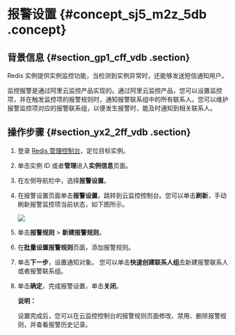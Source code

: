 # 报警设置 {#concept_sj5_m2z_5db .concept}

## 背景信息 {#section_gp1_cff_vdb .section}

Redis 实例提供实例监控功能，当检测到实例异常时，还能够发送短信通知用户。

监控报警是通过阿里云监控产品实现的。通过阿里云监控产品，您可以设置监控项，并在触发监控项的报警规则时，通知报警联系组中的所有联系人。您可以维护报警监控项对应的报警联系组，以便发生报警时，能及时通知到相关联系人。

## 操作步骤 {#section_yx2_2ff_vdb .section}

1.  登录 [Redis 管理控制台](https://kvstore.console.aliyun.com/)，定位目标实例。
2.  单击实例 ID 或者**管理**进入**实例信息**页面。
3.  在左侧导航栏中，选择**报警设置**。
4.  在报警设置页面单击**报警设置**，跳转到云监控控制台。您可以单击**刷新**，手动刷新报警监控项当前状态，如下图所示。

    ![](http://static-aliyun-doc.oss-cn-hangzhou.aliyuncs.com/assets/img/3150/1796_zh-CN.png)

5.  单击**报警规则** \> **新建报警规则**。
6.  在**批量设置报警规则**页面，添加报警规则。
7.  单击**下一步**，设置通知对象。 您可以单击**快速创建联系人组**去新建报警联系人或者报警联系组。
8.  单击**确定**，完成报警设置，单击**关闭**。

    **说明：** 

    设置完成后，您可以在云监控控制台的报警规则页面修改、禁用、删除报警规则，并查看报警历史记录。


